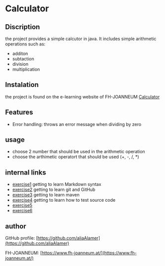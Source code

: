 # Calculator

## Discription

the project provides a simple calcutor in java. It includes simple arithmetic operations such as:

- additon
- subtaction
- division
- multiplication

## Instalation

the project is found on the e-learning website of FH-JOANNEUM
[Calculator](https://elearning.fh-joanneum.at/pluginfile.php/115269/mod_folder/content/0/Calculator-Example.zip?forcedownload=1)

## Features

- Error handling: throws an error message when dividing by zero

## usage

- choose 2 number that should be used in the arithmetic operation
- choose the arthimetic operatort that should be used (+, -, /, *)

## internal links

- [exercise1](exercise1.md) getting to learn Markdown syntax
- [exercise2](exercise2.md) getting to learn git and GitHub
- [exercise3](exercise3.md) getting to learn maven
- [exercise4](exercise4.md) getting to learn how to test source code
- [exercise5](exercise5.md)
- [exercise6](exercise6.md)

## author

GitHub profile: [https://github.com/aliaAlamer](https://github.com/aliaAlamer)

FH-JOANNEUM: [https://www.fh-joanneum.at/](https://www.fh-joanneum.at/)
